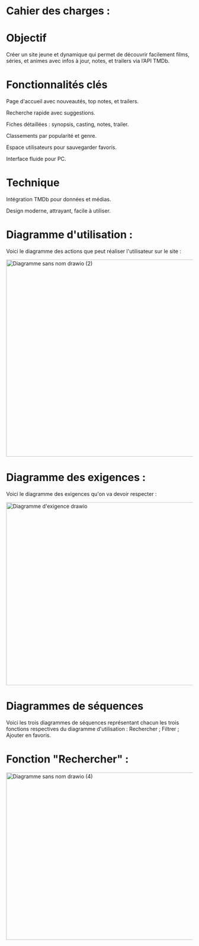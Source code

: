 # Cahier des charges : #
# Objectif

Créer un site jeune et dynamique qui permet de découvrir facilement films, séries, et animes avec infos à jour, notes, et trailers via l’API TMDb.

# Fonctionnalités clés

Page d'accueil avec nouveautés, top notes, et trailers.

Recherche rapide avec suggestions.

Fiches détaillées : synopsis, casting, notes, trailer.

Classements par popularité et genre.

Espace utilisateurs pour sauvegarder favoris.

Interface fluide pour PC.

# Technique

Intégration TMDb pour données et médias.

Design moderne, attrayant, facile à utiliser.

# Diagramme d'utilisation : #

Voici le diagramme des actions que peut réaliser l'utilisateur sur le site :


<img width="781" height="531" alt="Diagramme sans nom drawio (2)" src="https://github.com/user-attachments/assets/4caf7117-341c-48bd-be46-81e8bf882140" />

# Diagramme des exigences : #

Voici le diagramme des exigences qu'on va devoir respecter :


<img width="921" height="493" alt="Diagramme d'exigence drawio" src="https://github.com/user-attachments/assets/dc81fc1b-f537-40c5-95cc-bf974b8715a2" />

# Diagrammes de séquences #

Voici les trois diagrammes de séquences représentant chacun les trois fonctions respectives du diagramme d'utilisation : Rechercher ; Filtrer ; Ajouter en favoris.

# Fonction "Rechercher" : #


<img width="601" height="451" alt="Diagramme sans nom drawio (4)" src="https://github.com/user-attachments/assets/b03c7484-a0e1-42cd-9627-bcb496bd1537" />


